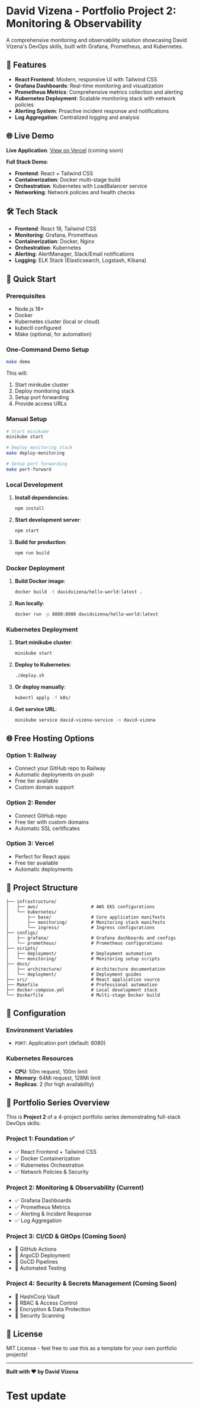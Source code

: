 # David Vizena - Portfolio Project 2: Monitoring & Observability

A comprehensive monitoring and observability solution showcasing David Vizena's DevOps skills, built with Grafana, Prometheus, and Kubernetes.

## 🚀 Features

- **React Frontend**: Modern, responsive UI with Tailwind CSS
- **Grafana Dashboards**: Real-time monitoring and visualization
- **Prometheus Metrics**: Comprehensive metrics collection and alerting
- **Kubernetes Deployment**: Scalable monitoring stack with network policies
- **Alerting System**: Proactive incident response and notifications
- **Log Aggregation**: Centralized logging and analysis

## 🌐 Live Demo

**Live Application**: [View on Vercel](https://your-vercel-url.vercel.app) (coming soon)

**Full Stack Demo**: 
- **Frontend**: React + Tailwind CSS
- **Containerization**: Docker multi-stage build
- **Orchestration**: Kubernetes with LoadBalancer service
- **Networking**: Network policies and health checks

## 🛠️ Tech Stack

- **Frontend**: React 18, Tailwind CSS
- **Monitoring**: Grafana, Prometheus
- **Containerization**: Docker, Nginx
- **Orchestration**: Kubernetes
- **Alerting**: AlertManager, Slack/Email notifications
- **Logging**: ELK Stack (Elasticsearch, Logstash, Kibana)

## 🚀 Quick Start

### Prerequisites

- Node.js 18+
- Docker
- Kubernetes cluster (local or cloud)
- kubectl configured
- Make (optional, for automation)

### One-Command Demo Setup

```bash
make demo
```

This will:
1. Start minikube cluster
2. Deploy monitoring stack
3. Setup port forwarding
4. Provide access URLs

### Manual Setup

```bash
# Start minikube
minikube start

# Deploy monitoring stack
make deploy-monitoring

# Setup port forwarding
make port-forward
```

### Local Development

1. **Install dependencies**:
   ```bash
   npm install
   ```

2. **Start development server**:
   ```bash
   npm start
   ```

3. **Build for production**:
   ```bash
   npm run build
   ```

### Docker Deployment

1. **Build Docker image**:
   ```bash
   docker build -t davidvizena/hello-world:latest .
   ```

2. **Run locally**:
   ```bash
   docker run -p 8080:8080 davidvizena/hello-world:latest
   ```

### Kubernetes Deployment

1. **Start minikube cluster**:
   ```bash
   minikube start
   ```

2. **Deploy to Kubernetes**:
   ```bash
   ./deploy.sh
   ```

3. **Or deploy manually**:
   ```bash
   kubectl apply -f k8s/
   ```

4. **Get service URL**:
   ```bash
   minikube service david-vizena-service -n david-vizena
   ```

## 🌐 Free Hosting Options

### Option 1: Railway
- Connect your GitHub repo to Railway
- Automatic deployments on push
- Free tier available
- Custom domain support

### Option 2: Render
- Connect GitHub repo
- Free tier with custom domains
- Automatic SSL certificates

### Option 3: Vercel
- Perfect for React apps
- Free tier available
- Automatic deployments

## 📁 Project Structure

```
├── infrastructure/
│   ├── aws/                    # AWS EKS configurations
│   └── kubernetes/
│       ├── base/               # Core application manifests
│       ├── monitoring/         # Monitoring stack manifests
│       └── ingress/            # Ingress configurations
├── configs/
│   ├── grafana/                # Grafana dashboards and configs
│   └── prometheus/             # Prometheus configurations
├── scripts/
│   ├── deployment/             # Deployment automation
│   └── monitoring/             # Monitoring setup scripts
├── docs/
│   ├── architecture/           # Architecture documentation
│   └── deployment/             # Deployment guides
├── src/                        # React application source
├── Makefile                    # Professional automation
├── docker-compose.yml          # Local development stack
└── Dockerfile                  # Multi-stage Docker build
```

## 🔧 Configuration

### Environment Variables
- `PORT`: Application port (default: 8080)

### Kubernetes Resources
- **CPU**: 50m request, 100m limit
- **Memory**: 64Mi request, 128Mi limit
- **Replicas**: 2 (for high availability)


## 🚀 Portfolio Series Overview

This is **Project 2** of a 4-project portfolio series demonstrating full-stack DevOps skills:

### **Project 1: Foundation** ✅
- ✅ React Frontend + Tailwind CSS
- ✅ Docker Containerization
- ✅ Kubernetes Orchestration
- ✅ Network Policies & Security

### **Project 2: Monitoring & Observability** (Current)
- ✅ Grafana Dashboards
- ✅ Prometheus Metrics
- ✅ Alerting & Incident Response
- ✅ Log Aggregation

### **Project 3: CI/CD & GitOps** (Coming Soon)
- 🔄 GitHub Actions
- 🔄 ArgoCD Deployment
- 🔄 GoCD Pipelines
- 🔄 Automated Testing

### **Project 4: Security & Secrets Management** (Coming Soon)
- 🔄 HashiCorp Vault
- 🔄 RBAC & Access Control
- 🔄 Encryption & Data Protection
- 🔄 Security Scanning

## 📝 License

MIT License - feel free to use this as a template for your own portfolio projects!

---

**Built with ❤️ by David Vizena**
# Test update

